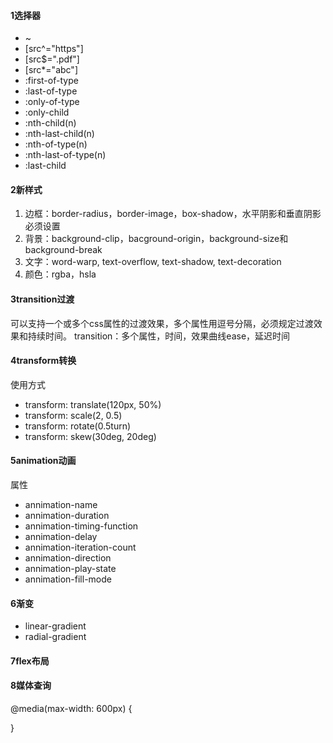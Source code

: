 #### 1选择器
- ~
- \[src^="https"]
- \[src$=".pdf"]
- \[src*="abc"]
- :first-of-type
- :last-of-type
- :only-of-type
- :only-child
- :nth-child(n)
- :nth-last-child(n)
- :nth-of-type(n)
- :nth-last-of-type(n)
- :last-child

#### 2新样式
1. 边框：border-radius，border-image，box-shadow，水平阴影和垂直阴影必须设置
2. 背景：background-clip，bacground-origin，background-size和background-break
3. 文字：word-warp, text-overflow, text-shadow, text-decoration
4. 颜色：rgba，hsla

#### 3transition过渡
可以支持一个或多个css属性的过渡效果，多个属性用逗号分隔，必须规定过渡效果和持续时间。
transition：多个属性，时间，效果曲线ease，延迟时间

#### 4transform转换
使用方式
- transform: translate(120px, 50%)
- transform: scale(2, 0.5)
- transform: rotate(0.5turn)
- transform: skew(30deg, 20deg)

#### 5animation动画
属性
- annimation-name
- annimation-duration
- annimation-timing-function
- annimation-delay
- annimation-iteration-count
- annimation-direction
- annimation-play-state
- annimation-fill-mode

#### 6渐变
- linear-gradient
- radial-gradient

#### 7flex布局

#### 8媒体查询
@media(max-width: 600px) {

}